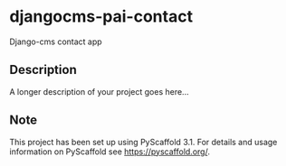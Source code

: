 # djangocms-pai-contact

Django-cms contact app


## Description

A longer description of your project goes here...


## Note

This project has been set up using PyScaffold 3.1. For details and usage
information on PyScaffold see https://pyscaffold.org/.
